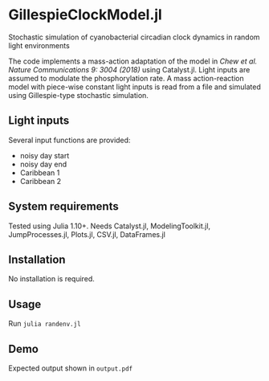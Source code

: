 # GillespieClockModel.jl
Stochastic simulation of cyanobacterial circadian clock dynamics in random light environments

The code implements a mass-action adaptation of the model in *Chew et al. Nature Communications 9: 3004 (2018)* using Catalyst.jl. Light inputs are assumed to modulate the phosphorylation rate. A mass action-reaction model with piece-wise constant light inputs is read from a file and simulated using Gillespie-type stochastic simulation.

## Light inputs

Several input functions are provided:

- noisy day start
- noisy day end
- Caribbean 1
- Caribbean 2

## System requirements

Tested using Julia 1.10+. Needs Catalyst.jl, ModelingToolkit.jl, JumpProcesses.jl, Plots.jl, CSV.jl, DataFrames.jl

## Installation

No installation is required.

## Usage

Run `julia randenv.jl`

## Demo

Expected output shown in `output.pdf`
